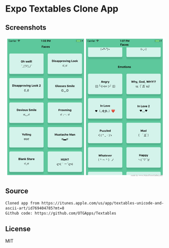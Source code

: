# Expo Textables Clone App

## Screenshots
![Screenshot](.screenshots/screenshot.jpg)

## Source
```
Cloned app from https://itunes.apple.com/us/app/textables-unicode-and-ascii-art/id769404785?mt=8
Github code: https://github.com/OTGApps/Textables
```

## License
MIT
